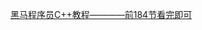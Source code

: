 [黑马程序员C++教程————前184节看完即可](https://www.bilibili.com/video/BV1et411b73Z/?spm_id_from=333.337.search-card.all.click&vd_source=708931444aa1fe851df9ebe6c9f38fcb)